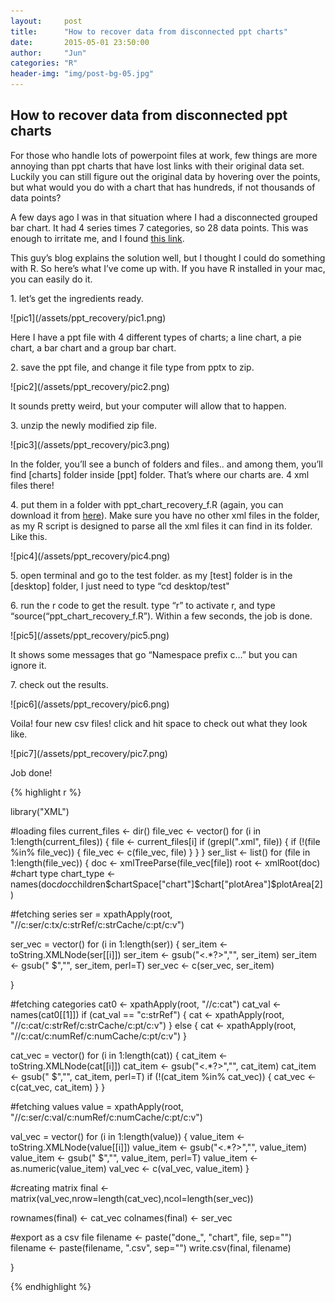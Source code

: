 ```yaml
---
layout:     post
title:      "How to recover data from disconnected ppt charts"
date:       2015-05-01 23:50:00
author:     "Jun"
categories: "R"
header-img: "img/post-bg-05.jpg"
---
```


<h2 class="section-heading">How to recover data from disconnected ppt charts</h2>

<p>For those who handle lots of powerpoint files at work, few things are more annoying than ppt charts that have lost links with their original data set. Luckily you can still figure out the original data by hovering over the points, but what would you do with a chart that has hundreds, if not thousands of data points?</p>

<p>A few days ago I was in that situation where I had a disconnected grouped bar chart. It had 4 series times 7 categories, so 28 data points. This was enough to irritate me, and I found <a href="http://blog.magicbeanlab.com/data-viz/retrieve-data-from-powerpoint-charts-when-linked-file-not-available/">this link</a>.</p> 

<p>This guy’s blog explains the solution well, but I thought I could do something with R. So here’s what I’ve come up with. If you have R installed in your mac, you can easily do it.</p>

<p>1. let’s get the ingredients ready.</p>
![pic1](/assets/ppt_recovery/pic1.png)
<p>Here I have a ppt file with 4 different types of charts; a line chart, a pie chart, a bar chart and a group bar chart.</p>

<p>2. save the ppt file, and change it file type from pptx to zip.</p>
![pic2](/assets/ppt_recovery/pic2.png)
<p>It sounds pretty weird, but your computer will allow that to happen.</p>

<p>3. unzip the newly modified zip file.</p>
![pic3](/assets/ppt_recovery/pic3.png)
<p>In the folder, you’ll see a bunch of folders and files.. and among them, you’ll find [charts] folder inside [ppt] folder. That’s where our charts are. 4 xml files there!</p>

<p>4. put them in a folder with ppt_chart_recovery_f.R (again, you can download it from <a href="https://github.com/junkwhinger/ppt_chart_recovery">here</a>). Make sure you have no other xml files in the folder, as my R script is designed to parse all the xml files it can find in its folder. Like this.</p>
![pic4](/assets/ppt_recovery/pic4.png)

<p>5. open terminal and go to the test folder. as my [test] folder is in the [desktop] folder, I just need to type “cd desktop/test"</p>

<p>6. run the r code to get the result. type “r” to activate r, and type “source(“ppt_chart_recovery_f.R”). Within a few seconds, the job is done.</p>
![pic5](/assets/ppt_recovery/pic5.png)
<p>It shows some messages that go “Namespace prefix c…” but you can ignore it.</p>

<p>7. check out the results.</p>
![pic6](/assets/ppt_recovery/pic6.png)
<p>Voila! four new csv files! click and hit space to check out what they look like.</p>
![pic7](/assets/ppt_recovery/pic7.png)
<p>Job done!</p>

{% highlight r %}

library("XML")

#loading files
current_files <- dir()
file_vec <- vector()
for (i in 1:length(current_files)) {
  file <- current_files[i]
  if (grepl(".xml", file)) {
    if (!(file %in% file_vec)) {
      file_vec <- c(file_vec, file)
    }
  }
}
ser_list <- list()
for (file in 1:length(file_vec)) {
  doc <- xmlTreeParse(file_vec[file])
  root <- xmlRoot(doc)
  #chart type
  chart_type <- names(doc$doc$children$chartSpace["chart"]$chart["plotArea"]$plotArea[2])
  
  #fetching series
  ser = xpathApply(root, "//c:ser/c:tx/c:strRef/c:strCache/c:pt/c:v")
  
  ser_vec = vector()
  for (i in 1:length(ser)) {
    ser_item <- toString.XMLNode(ser[[i]])
    ser_item <- gsub("<.*?>","", ser_item)
    ser_item <- gsub(" $","", ser_item, perl=T)
    ser_vec <- c(ser_vec, ser_item)
    
  }
  
  #fetching categories
  cat0 <- xpathApply(root, "//c:cat")
  cat_val <- names(cat0[[1]])
  if (cat_val == "c:strRef") {
    cat <- xpathApply(root, "//c:cat/c:strRef/c:strCache/c:pt/c:v")
  } else {
    cat <- xpathApply(root, "//c:cat/c:numRef/c:numCache/c:pt/c:v") 
  }
  
  
  
  cat_vec = vector()
  for (i in 1:length(cat)) {
    cat_item <- toString.XMLNode(cat[[i]])
    cat_item <- gsub("<.*?>","", cat_item)
    cat_item <- gsub(" $","", cat_item, perl=T)
    if (!(cat_item %in% cat_vec)) {
      cat_vec <- c(cat_vec, cat_item)
    } 
  }
  
  #fetching values
  value = xpathApply(root, "//c:ser/c:val/c:numRef/c:numCache/c:pt/c:v")
  
  val_vec = vector()
  for (i in 1:length(value)) {
    value_item <- toString.XMLNode(value[[i]])
    value_item <- gsub("<.*?>","", value_item)
    value_item <- gsub(" $","", value_item, perl=T)
    value_item <- as.numeric(value_item)
    val_vec <- c(val_vec, value_item)
  }
  
  #creating matrix
  final <- matrix(val_vec,nrow=length(cat_vec),ncol=length(ser_vec))
  
  rownames(final) <- cat_vec
  colnames(final) <- ser_vec
  
  #export as a csv file
  filename <- paste("done_", "chart", file, sep="")
  filename <- paste(filename, ".csv", sep="")
  write.csv(final, filename)
  
}

{% endhighlight %}